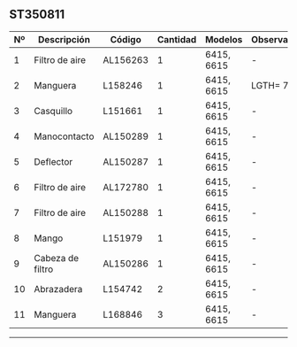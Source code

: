 ## ST350811

| Nº | Descripción | Código | Cantidad | Modelos | Observaciones |
|---|---|---|---|---|---|
| 1 | Filtro de aire | AL156263 | 1 | 6415, 6615 | - |
| 2 | Manguera | L158246 | 1 | 6415, 6615 | LGTH= 730MM |
| 3 | Casquillo | L151661 | 1 | 6415, 6615 | - |
| 4 | Manocontacto | AL150289 | 1 | 6415, 6615 | - |
| 5 | Deflector | AL150287 | 1 | 6415, 6615 | - |
| 6 | Filtro de aire | AL172780 | 1 | 6415, 6615 | - |
| 7 | Filtro de aire | AL150288 | 1 | 6415, 6615 | - |
| 8 | Mango | L151979 | 1 | 6415, 6615 | - |
| 9 | Cabeza de filtro | AL150286 | 1 | 6415, 6615 | - |
| 10 | Abrazadera | L154742 | 2 | 6415, 6615 | - |
| 11 | Manguera | L168846 | 3 | 6415, 6615 | - |

---

